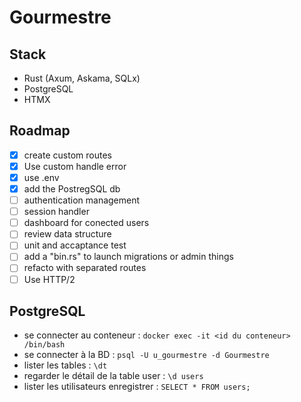 # Gourmestre

## Stack

* Rust (Axum, Askama, SQLx)
* PostgreSQL
* HTMX

## Roadmap

-[x] create custom routes
-[x] Use custom handle error
-[x] use .env
-[x] add the PostregSQL db
-[ ] authentication management
-[ ] session handler
-[ ] dashboard for conected users
-[ ] review data structure
-[ ] unit and accaptance test
-[ ] add a "bin.rs" to launch migrations or admin things
-[ ] refacto with separated routes
-[ ] Use HTTP/2

## PostgreSQL

* se connecter au conteneur : `docker exec -it <id du conteneur> /bin/bash`
* se connecter à la BD : `psql -U u_gourmestre -d Gourmestre`
* lister les tables : `\dt`
* regarder le détail de la table user : `\d users`
* lister les utilisateurs enregistrer : `SELECT * FROM users;`
